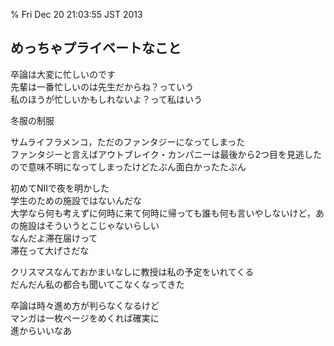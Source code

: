 % Fri Dec 20 21:03:55 JST 2013

## めっちゃプライベートなこと

卒論は大変に忙しいのです  
先輩は一番忙しいのは先生だからね？っていう  
私のほうが忙しいかもしれないよ？って私はいう  

冬服の制服

サムライフラメンコ，ただのファンタジーになってしまった  
ファンタジーと言えばアウトブレイク・カンパニーは最後から2つ目を見逃したので意味不明になってしまったけどたぶん面白かったたぶん  

初めてNIIで夜を明かした  
学生のための施設ではないんだな  
大学なら何も考えずに何時に来て何時に帰っても誰も何も言いやしないけど，あの施設はそういうとこじゃないらしい  
なんだよ滞在届けって  
滞在って大げさだな

クリスマスなんておかまいなしに教授は私の予定をいれてくる  
だんだん私の都合も聞いてこなくなってきた

卒論は時々進め方が判らなくなるけど  
マンガは一枚ページをめくれば確実に  
進からいいなあ
